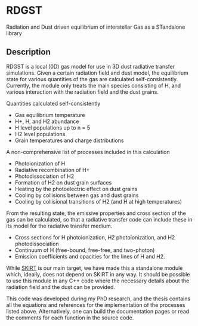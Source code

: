 # RDGST
Radiation and Dust driven equilibrium of interstellar Gas as a STandalone library

## Description
RDGST is a local (0D) gas model for use in 3D dust radiative transfer simulations. Given a certain radiation field and dust model, the equilibrium state for various quantities of the gas are calculated self-consistently. Currently, the module only treats the main species consisting of H, and various interaction with the radiation field and the dust grains.

Quantities calculated self-consistently
- Gas equilibrium temperature
- H+, H, and H2 abundance
- H level populations up to n = 5
- H2 level populations
- Grain temperatures and charge distributions

A non-comprehensive list of processes included in this calculation
- Photoionization of H 
- Radiative recombination of H+ 
- Photodissociation of H2 
- Formation of H2 on dust grain surfaces
- Heating by the photoelectric effect on dust grains
- Cooling by collisions between gas and dust grains
- Cooling by collisional transitions of H2 (and H at high temperatures)

From the resulting state, the emissive properties and cross section of the gas can be calculated, so that a radiative transfer code can include these in its model for the radiative transfer medium.
- Cross sections for H photoionization, H2 photoionization, and H2 photodissociation
- Continuum of H (free-bound, free-free, and two-photon)
- Emission coefficients and opacities for the lines of H and H2.

While <a href="https://github.com/SKIRT/">SKIRT</a> is our main target, we
have made this a standalone module which, ideally, does not depend on SKIRT in any way. It
should be possible to use this module in any C++ code where the necessary details about the radiation field and the dust 
can be provided.

This code was developed during my PhD research, and the thesis contains all the equations and references for the implementation of the processes listed above. Alternatively, one can build the documentation pages or read the comments for each function in the source code.
